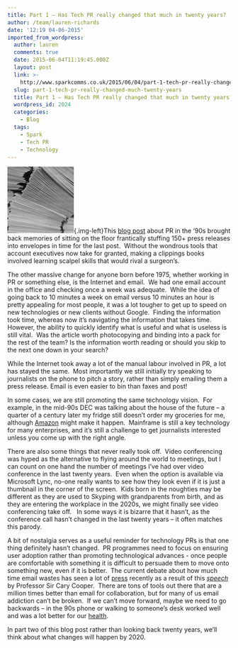 ```yaml
---
title: Part 1 – Has Tech PR really changed that much in twenty years?
author: /team/lauren-richards
date: '12:19 04-06-2015'
imported_from_wordpress:
  author: lauren
  comments: true
  date: 2015-06-04T11:19:45.000Z
  layout: post
  link: >-
    http://www.sparkcomms.co.uk/2015/06/04/part-1-tech-pr-really-changed-much-twenty-years/
  slug: part-1-tech-pr-really-changed-much-twenty-years
  title: Part 1 – Has Tech PR really changed that much in twenty years?
  wordpress_id: 2024
  categories:
    - Blog
  tags:
    - Spark
    - Tech PR
    - Technology
---
```


![letters-286541_640](letters-286541_640-150x150.jpg){.img-left}This [blog post](http://www.prmoment.com/2980/pr-in-the-1990s-10-things-you-ll-remember-if-you-were-there.aspx) about PR in the ‘90s brought back memories of sitting on the floor frantically stuffing 150+ press releases into envelopes in time for the last post.  Without the wondrous tools that account executives now take for granted, making a clippings books involved learning scalpel skills that would rival a surgeon’s. 

The other massive change for anyone born before 1975, whether working in PR or something else, is the Internet and email.  We had one email account in the office and checking once a week was adequate.  While the idea of going back to 10 minutes a week on email versus 10 minutes an hour is pretty appealing for most people, it was a lot tougher to get up to speed on new technologies or new clients without Google.  Finding the information took time, whereas now it’s navigating the information that takes time.  However, the ability to quickly identify what is useful and what is useless is still vital.  Was the article worth photocopying and binding into a pack for the rest of the team? Is the information worth reading or should you skip to the next one down in your search?

While the Internet took away a lot of the manual labour involved in PR, a lot has stayed the same.  Most importantly we still initially try speaking to journalists on the phone to pitch a story, rather than simply emailing them a press release. Email is even easier to bin than faxes and post!

In some cases, we are still promoting the same technology vision.  For example, in the mid-90s DEC was talking about the house of the future – a quarter of a century later my fridge still doesn’t order my groceries for me, although [Amazon](http://www.dailymail.co.uk/sciencetech/article-3020284/Amazon-reveals-smart-ordering-button-stick-fridge-says-working-firms-create-smart-home-appliances-reorder-themselves.html) might make it happen.  Mainframe is still a key technology for many enterprises, and it’s still a challenge to get journalists interested unless you come up with the right angle.

There are also some things that never really took off.  Video conferencing was hyped as the alternative to flying around the world to meetings, but I can count on one hand the number of meetings I’ve had over video conference in the last twenty years.  Even when the option is available via Microsoft Lync, no-one really wants to see how they look even if it is just a thumbnail in the corner of the screen.  Kids born in the noughties may be different as they are used to Skyping with grandparents from birth, and as they are entering the workplace in the 2020s, we might finally see video conferencing take off.   In some ways it is bizarre that it hasn’t, as the conference call hasn’t changed in the last twenty years – it often matches this parody. 

A bit of nostalgia serves as a useful reminder for technology PRs is that one thing definitely hasn’t changed.  PR programmes need to focus on ensuring user adoption rather than promoting technological advances - once people are comfortable with something it is difficult to persuade them to move onto something new, even if it is better.  The current debate about how much time email wastes has seen a lot of [press](http://www.independent.co.uk/voices/comment/workers-of-the-world-untie-yourselves-from-email-10233451.html) recently as a result of this _[speech](http://www.bbc.co.uk/news/technology-32622224)_ by Professor Sir Cary Cooper.  There are tons of tools out there that are a million times better than email for collaboration, but for many of us email addiction can’t be broken.  If we can’t move forward, maybe we need to go backwards – in the 90s phone or walking to someone’s desk worked well and was a lot better for our [health](http://www.standard.co.uk/lifestyle/health/10-tips-on-how-to-get-fit-during-your-working-day-without-going-to-the-gym-10242413.html). 

In part two of this blog post rather than looking back twenty years, we’ll think about what changes will happen by 2020.
